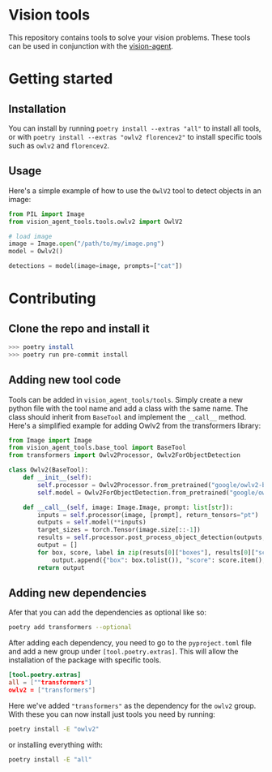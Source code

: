 # Vision tools

This repository contains tools to solve your vision problems. These tools can be used
in conjunction with the [vision-agent](https://github.com/landing-ai/vision-agent).

# Getting started

## Installation
You can install by running `poetry install --extras "all"` to install all tools, or with
`poetry install --extras "owlv2 florencev2"` to install specific tools such as `owlv2`
and `florencev2`.

## Usage
Here's a simple example of how to use the `OwlV2` tool to detect objects in an image:
```python
from PIL import Image
from vision_agent_tools.tools.owlv2 import OwlV2

# load image
image = Image.open("/path/to/my/image.png")
model = Owlv2()

detections = model(image=image, prompts=["cat"])
```

# Contributing

## Clone the repo and install it

```bash
>>> poetry install
>>> poetry run pre-commit install
```

## Adding new tool code

Tools can be added in `vision_agent_tools/tools`. Simply create a new python file with
the tool name and add a class with the same name. The class should inherit from
`BaseTool` and implement the `__call__` method. Here's a simplified example for adding
Owlv2 from the transformers library:

```python
from Image import Image
from vision_agent_tools.base_tool import BaseTool
from transformers import Owlv2Processor, Owlv2ForObjectDetection

class Owlv2(BaseTool):
    def __init__(self):
        self.processor = Owlv2Processor.from_pretrained("google/owlv2-base-patch16-ensemble")
        self.model = Owlv2ForObjectDetection.from_pretrained("google/owlv2-base-patch16-ensemble")

    def __call__(self, image: Image.Image, prompt: list[str]):
        inputs = self.processor(image, [prompt], return_tensors="pt")
        outputs = self.model(**inputs)
        target_sizes = torch.Tensor(image.size[::-1])
        results = self.processor.post_process_object_detection(outputs, target_sizes=target_sizes, threshold=0.1)
        output = []
        for box, score, label in zip(resuts[0]["boxes"], results[0]["scores"], results[0]["labels"]):
            output.append({"box": box.tolist()), "score": score.item(), "label": label.item()}
        return output
```

## Adding new dependencies
Afer that you can add the dependencies as optional like so:

```bash
poetry add transformers --optional
```

After adding each dependency, you need to go to the `pyproject.toml` file and add a new
group under `[tool.poetry.extras]`. This will allow the installation of the package with
specific tools.
```toml
[tool.poetry.extras]
all = [""transformers"]
owlv2 = ["transformers"]
```

Here we've added `"transformers"` as the dependency for the `owlv2` group. With these
you can now install just tools you need by running:
```bash
poetry install -E "owlv2"
```

or installing everything with:
```bash
poetry install -E "all"
```
